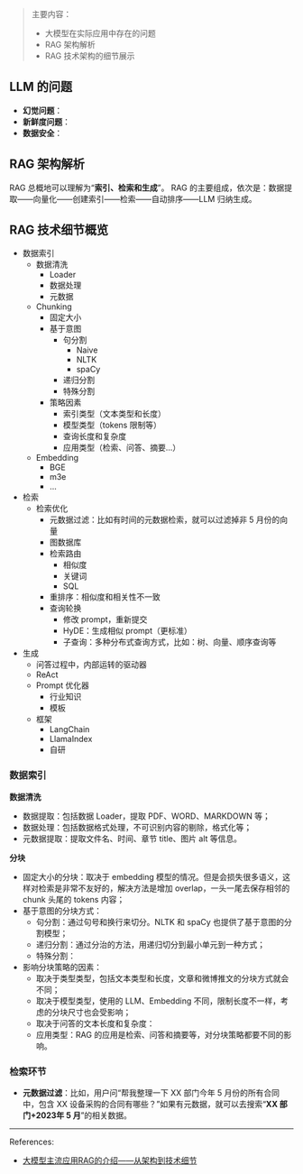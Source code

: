 > 主要内容：
> - 大模型在实际应用中存在的问题
> - RAG 架构解析
> - RAG 技术架构的细节展示

## LLM 的问题

- **幻觉问题**：
- **新鲜度问题**：
- **数据安全**：


## RAG 架构解析
RAG 总概地可以理解为“**索引、检索和生成**”。
RAG 的主要组成，依次是：数据提取——向量化——创建索引——检索——自动排序——LLM 归纳生成。

## RAG 技术细节概览

- 数据索引
  - 数据清洗
    - Loader
    - 数据处理
    - 元数据
  - Chunking
    - 固定大小
    - 基于意图
      - 句分割
        - Naive
        - NLTK
        - spaCy
      - 递归分割
      - 特殊分割
    - 策略因素
      - 索引类型（文本类型和长度）
      - 模型类型（tokens 限制等）
      - 查询长度和复杂度
      - 应用类型（检索、问答、摘要...）
  - Embedding
    - BGE
    - m3e
    - ...
- 检索
  - 检索优化
    - 元数据过滤：比如有时间的元数据检索，就可以过滤掉非 5 月份的向量
    - 图数据库
    - 检索路由
      - 相似度
      - 关键词
      - SQL
    - 重排序：相似度和相关性不一致
    - 查询轮换
      - 修改 prompt，重新提交
      - HyDE：生成相似 prompt（更标准）
      - 子查询：多种分布式查询方式，比如：树、向量、顺序查询等
- 生成
  - 问答过程中，内部运转的驱动器
  - ReAct
  - Prompt 优化器
    - 行业知识
    - 模板
  - 框架
    - LangChain
    - LlamaIndex
    - 自研

### 数据索引

**数据清洗**
- 数据提取：包括数据 Loader，提取 PDF、WORD、MARKDOWN 等；
- 数据处理：包括数据格式处理，不可识别内容的剔除，格式化等；
- 元数据提取：提取文件名、时间、章节 title、图片 alt 等信息。

**分块**
- 固定大小的分块：取决于 embedding 模型的情况。但是会损失很多语义，这样对检索是非常不友好的，解决方法是增加 overlap，一头一尾去保存相邻的 chunk 头尾的 tokens 内容；
- 基于意图的分块方式：
  - 句分割：通过句号和换行来切分。NLTK 和 spaCy 也提供了基于意图的分割模型；
  - 递归分割：通过分治的方法，用递归切分到最小单元到一种方式；
  - 特殊分割：
- 影响分块策略的因素：
  - 取决于类型类型，包括文本类型和长度，文章和微博推文的分块方式就会不同；
  - 取决于模型类型，使用的 LLM、Embedding 不同，限制长度不一样，考虑的分块尺寸也会受影响；
  - 取决于问答的文本长度和复杂度：
  - 应用类型：RAG 的应用是检索、问答和摘要等，对分块策略都要不同的影响。

### 检索环节
- **元数据过滤**：比如，用户问“帮我整理一下 XX 部门今年 5 月份的所有合同中，包含 XX 设备采购的合同有哪些？”如果有元数据，就可以去搜索“**XX 部门+2023年 5 月**”的相关数据。


---

References:
- [大模型主流应用RAG的介绍——从架构到技术细节](https://luxiangdong.com/2023/09/25/ragone/)